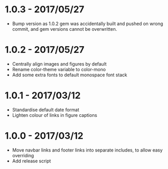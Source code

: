 # 1.0.3 - 2017/05/27

 * Bump version as 1.0.2 gem was accidentally built and pushed on wrong
   commit, and gem versions cannot be overwritten.

# 1.0.2 - 2017/05/27

 * Centrally align images and figures by default
 * Rename color-theme variable to color-mono
 * Add some extra fonts to default monospace font stack

# 1.0.1 - 2017/03/12

 * Standardise default date format
 * Lighten colour of links in figure captions

# 1.0.0 - 2017/03/12

 * Move navbar links and footer links into separate includes, to allow easy
   overriding
 * Add release script
